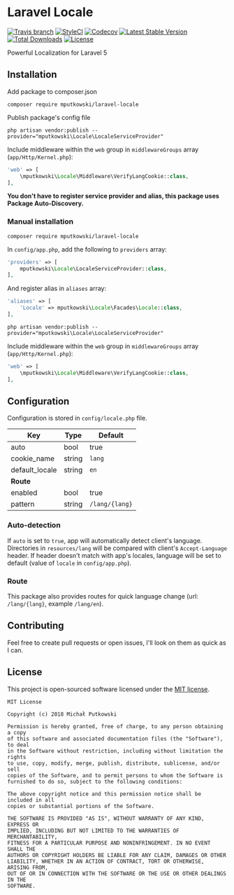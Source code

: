 # Laravel Locale
[![Travis branch](https://img.shields.io/travis/mputkowski/laravel-locale/master.svg?style=flat-square)](https://travis-ci.org/mputkowski/laravel-locale)
[![StyleCI](https://styleci.io/repos/118966076/shield)](https://styleci.io/repos/118966076)
[![Codecov](https://img.shields.io/codecov/c/github/mputkowski/laravel-locale.svg?style=flat-square)](https://codecov.io/gh/mputkowski/laravel-locale)
[![Latest Stable Version](https://img.shields.io/packagist/v/mputkowski/laravel-locale.svg?style=flat-square)](https://packagist.org/packages/mputkowski/laravel-locale)
[![Total Downloads](https://img.shields.io/packagist/dt/mputkowski/laravel-locale.svg?style=flat-square)](https://packagist.org/packages/mputkowski/laravel-locale)
[![License](https://img.shields.io/github/license/mputkowski/laravel-locale.svg?style=flat-square)](https://github.com/mputkowski/laravel-locale/blob/master/LICENSE)

Powerful Localization for Laravel 5

## Installation
Add package to composer.json
```
composer require mputkowski/laravel-locale
```
Publish package's config file
```
php artisan vendor:publish --provider="mputkowski\Locale\LocaleServiceProvider"
```
Include middleware within the `web` group in `middlewareGroups` array (`app/Http/Kernel.php`):
```php
'web' => [
    \mputkowski\Locale\Middleware\VerifyLangCookie::class,
],
```
**You don't have to register service provider and alias, this package uses Package Auto-Discovery.**

### Manual installation
```
composer require mputkowski/laravel-locale
```
In `config/app.php`, add the following to `providers` array:
```php
'providers' => [
    mputkowski\Locale\LocaleServiceProvider::class,
],
```
And register alias in `aliases` array:
```php
'aliases' => [
    'Locale' => mputkowski\Locale\Facades\Locale::class,
],
```
```
php artisan vendor:publish --provider="mputkowski\Locale\LocaleServiceProvider"
```
Include middleware within the `web` group in `middlewareGroups` array (`app/Http/Kernel.php`):
```php
'web' => [
    \mputkowski\Locale\Middleware\VerifyLangCookie::class,
],
```

## Configuration
Configuration is stored in `config/locale.php` file.

|Key|Type|Default|
|---|---|---|
|auto|bool|true|
|cookie_name|string|`lang`|
|default_locale|string|`en`|
|**Route**||
|enabled|bool|true|
|pattern|string|`/lang/{lang}`|

### Auto-detection
If `auto` is set to `true`, app will automatically detect client's language. Directories in `resources/lang` will be compared with client's `Accept-Language` header. If header doesn't match with app's locales, language will be set to default (value of `locale` in `config/app.php`). 

### Route
This package also provides routes for quick language change (url: `/lang/{lang}`, example `/lang/en`).

## Contributing
Feel free to create pull requests or open issues, I'll look on them as quick as I can.

## License
This project is open-sourced software licensed under the [MIT license](http://opensource.org/licenses/MIT).
```
MIT License

Copyright (c) 2018 Michał Putkowski

Permission is hereby granted, free of charge, to any person obtaining a copy
of this software and associated documentation files (the "Software"), to deal
in the Software without restriction, including without limitation the rights
to use, copy, modify, merge, publish, distribute, sublicense, and/or sell
copies of the Software, and to permit persons to whom the Software is
furnished to do so, subject to the following conditions:

The above copyright notice and this permission notice shall be included in all
copies or substantial portions of the Software.

THE SOFTWARE IS PROVIDED "AS IS", WITHOUT WARRANTY OF ANY KIND, EXPRESS OR
IMPLIED, INCLUDING BUT NOT LIMITED TO THE WARRANTIES OF MERCHANTABILITY,
FITNESS FOR A PARTICULAR PURPOSE AND NONINFRINGEMENT. IN NO EVENT SHALL THE
AUTHORS OR COPYRIGHT HOLDERS BE LIABLE FOR ANY CLAIM, DAMAGES OR OTHER
LIABILITY, WHETHER IN AN ACTION OF CONTRACT, TORT OR OTHERWISE, ARISING FROM,
OUT OF OR IN CONNECTION WITH THE SOFTWARE OR THE USE OR OTHER DEALINGS IN THE
SOFTWARE.
```
